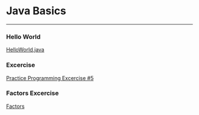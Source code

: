 # Java Basics

---
### Hello World

[HelloWorld.java](src/main/java/com/mycompany/mavenproject1/Basics/HelloWorld.java)

### Excercise

[Practice Programming Excercise #5](src/main/java/com/mycompany/mavenproject1/Basics/Random/Excercise5Random.java)

### Factors Excercise

[Factors](src/main/java/com/mycompany/mavenproject1/Basics/Excercises/Factors.java)